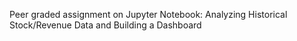 Peer graded assignment on Jupyter Notebook: Analyzing Historical Stock/Revenue Data and Building a Dashboard
